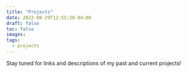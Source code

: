 ```yaml
---
title: "Projects"
date: 2022-08-29T12:55:28-04:00
draft: false
toc: false
images:
tags:
  - projects
---
```


Stay tuned for links and descriptions of my past and current projects!